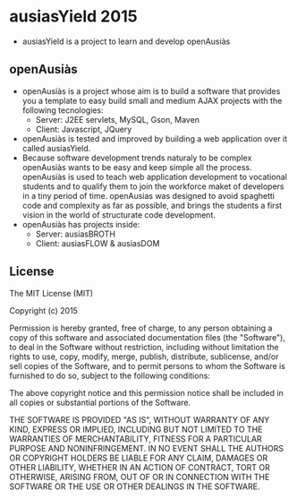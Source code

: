 # ausiasYield 2015
  * ausiasYield is a project to learn and develop openAusiàs
## openAusiàs
  * openAusiàs is a project whose aim is to build a software that provides you a template to easy build small and medium AJAX projects with the following tecnologies:
    * Server: J2EE servlets, MySQL, Gson, Maven
    * Client: Javascript, JQuery
  * openAusiàs is tested and improved by building a web application over it called ausiasYield.
  * Because software development trends naturaly to be complex openAusiàs wants to be easy and keep simple all the process. openAusiàs is used to teach web application development to vocational students and to qualify them to join the workforce maket of developers in a tiny period of time. openAusias was designed to avoid spaghetti code and complexity as far as possible, and brings the students a first vision in the world of structurate code development.
  * openAusiàs has projects inside:
    * Server: ausiasBROTH
    * Client: ausiasFLOW & ausiasDOM

## License

The MIT License (MIT)

Copyright (c) 2015

Permission is hereby granted, free of charge, to any person obtaining a copy
of this software and associated documentation files (the "Software"), to deal
in the Software without restriction, including without limitation the rights
to use, copy, modify, merge, publish, distribute, sublicense, and/or sell
copies of the Software, and to permit persons to whom the Software is
furnished to do so, subject to the following conditions:

The above copyright notice and this permission notice shall be included in
all copies or substantial portions of the Software.

THE SOFTWARE IS PROVIDED "AS IS", WITHOUT WARRANTY OF ANY KIND, EXPRESS OR
IMPLIED, INCLUDING BUT NOT LIMITED TO THE WARRANTIES OF MERCHANTABILITY,
FITNESS FOR A PARTICULAR PURPOSE AND NONINFRINGEMENT. IN NO EVENT SHALL THE
AUTHORS OR COPYRIGHT HOLDERS BE LIABLE FOR ANY CLAIM, DAMAGES OR OTHER
LIABILITY, WHETHER IN AN ACTION OF CONTRACT, TORT OR OTHERWISE, ARISING FROM,
OUT OF OR IN CONNECTION WITH THE SOFTWARE OR THE USE OR OTHER DEALINGS IN
THE SOFTWARE.

